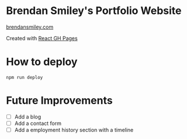 # Brendan Smiley's Portfolio Website

[brendansmiley.com](https://brendansmiley.com)

Created with [React GH Pages](https://github.com/gitname/react-gh-pages)

# How to deploy

`npm run deploy`

# Future Improvements

- [ ] Add a blog
- [ ] Add a contact form
- [ ] Add a employment history section with a timeline
